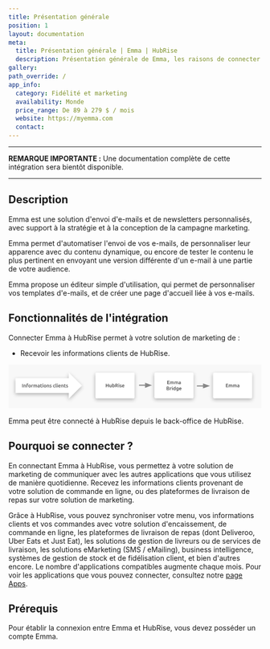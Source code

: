 ```yaml
---
title: Présentation générale
position: 1
layout: documentation
meta:
  title: Présentation générale | Emma | HubRise
  description: Présentation générale de Emma, les raisons de connecter votre solution de marketing à HubRise et fonctionnalités de l'intégration avec HubRise.
gallery:
path_override: /
app_info:
  category: Fidélité et marketing
  availability: Monde
  price_range: De 89 à 279 $ / mois
  website: https://myemma.com
  contact:
---
```


---

**REMARQUE IMPORTANTE :** Une documentation complète de cette intégration sera bientôt disponible.

---

## Description

Emma est une solution d'envoi d'e-mails et de newsletters personnalisés, avec support à la stratégie et à la conception de la campagne marketing.

Emma permet d'automatiser l'envoi de vos e-mails, de personnaliser leur apparence avec du contenu dynamique, ou encore de tester le contenu le plus pertinent en envoyant une version différente d'un e-mail à une partie de votre audience.

Emma propose un éditeur simple d'utilisation, qui permet de personnaliser vos templates d'e-mails, et de créer une page d'accueil liée à vos e-mails.

## Fonctionnalités de l'intégration

Connecter Emma à HubRise permet à votre solution de marketing de :

- Recevoir les informations clients de HubRise.

![Schéma du flux de connexion entre Emma, Emma Bridge et HubRise](../images/001-fr-2x-diagramme-connexion.png)

Emma peut être connecté à HubRise depuis le back-office de HubRise.

## Pourquoi se connecter ?

En connectant Emma à HubRise, vous permettez à votre solution de marketing de communiquer avec les autres applications que vous utilisez de manière quotidienne. Recevez les informations clients provenant de votre solution de commande en ligne, ou des plateformes de livraison de repas sur votre solution de marketing.

Grâce à HubRise, vous pouvez synchroniser votre menu, vos informations clients et vos commandes avec votre solution d'encaissement, de commande en ligne, les plateformes de livraison de repas (dont Deliveroo, Uber Eats et Just Eat), les solutions de gestion de livreurs ou de services de livraison, les solutions eMarketing (SMS / eMailing), business intelligence, systèmes de gestion de stock et de fidélisation client, et bien d'autres encore. Le nombre d'applications compatibles augmente chaque mois. Pour voir les applications que vous pouvez connecter, consultez notre [page Apps](/apps).

## Prérequis

Pour établir la connexion entre Emma et HubRise, vous devez posséder un compte Emma.
